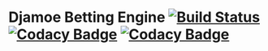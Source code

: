 # Djamoe Betting Engine [![Build Status](https://travis-ci.org/matek2305/djamoe-betting-engine.svg?branch=master)](https://travis-ci.org/matek2305/djamoe-betting-engine) [![Codacy Badge](https://api.codacy.com/project/badge/Grade/9d32782adf374748b2ad452257321b42)](https://www.codacy.com/app/matek2305/djamoe-betting-engine?utm_source=github.com&amp;utm_medium=referral&amp;utm_content=matek2305/djamoe-betting-engine&amp;utm_campaign=Badge_Grade) [![Codacy Badge](https://api.codacy.com/project/badge/Coverage/9d32782adf374748b2ad452257321b42)](https://www.codacy.com/app/matek2305/djamoe-betting-engine?utm_source=github.com&amp;utm_medium=referral&amp;utm_content=matek2305/djamoe-betting-engine&amp;utm_campaign=Badge_Coverage)
